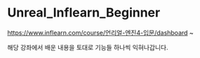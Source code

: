 # Unreal_Inflearn_Beginner
https://www.inflearn.com/course/언리얼-엔진4-입문/dashboard ~

해당 강좌에서 배운 내용을 토대로 기능들 하나씩 익혀나갑니다.
